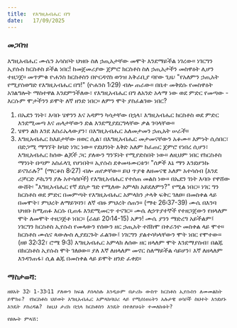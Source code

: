 ```yaml
---
title:  የእግዚአብሔር በግ
date:   17/09/2025
---
```


### መጋበዝ


እግዚአብሔር ሙሴን አሳስቦት ህዝቡ ስለ ኃጢአታቸው መሞት እንደማይችል ነገረው። ነገርግን ኢየሱስ ክርስቶስ ይችል ነበር! ከመጀመሪያው ጀምሮ ክርስቶስ ስለ ኃጢአታችን መስዋዕት ሊሆን ተዘጋጀ። መጥምቁ ዮሐንስ ክርስቶስን በዮርዳኖስ ወንዝ አቅራቢያ ባየው ጊዜ፡ "የአለምን ኃጢአት የሚያስወግድ የእግዚአብሔር በግ!" (ዮሐንስ 1፡29) ብሎ ጠራው። በቤተ መቅደሱ የመስዋዕት አገልግሎት ማስተዋል እንደምንችለው፣ የእግዚአብሔር በግ ለአንድ አላማ ነው ወደ ምድር የመጣው - እርሱም ሞታችንን ይሞት ለኛ ዘንድ ነበር።
ለምን ሞት ያስፈልገው ነበር?
1.	በኤደን ገነት፣ እባቡ ሄዋንን እና አዳምን ካሳታቸው በኋላ፣ እግዚአብሔር ክርስቶስ ወደ ምድር እንደሚመጣ እና ጠላታቸውን ድል እንደሚያደርግላቸው ቃል ገባላቸው።
2.	ሄዋን ልክ እንደ እስራኤላውያን፣ በእግዚአብሔር አለመታመን ኃጢአት ሠራች።
3.	እግዚአብሔር ከእይታቸው ዘወር ሲል፣ በእግዚአብሔር መታመናቸውን አቆሙ።
እምነት ሲሰበር፣ በድጋሚ ማግኘት ከባድ ነገር ነው። የደህንነት እቅድ አለም ከፈጠር ጀምሮ የነበረ ሲሆን፣ እግዚአብሔር ከሰው ልጆች ጋር ያለውን ግንኙነት የሚያድስበት ነው። ለዚህም ነበር የክርስቶስ ማንነት በጣም አስፈላጊ የሆነበት። ኢየሱስ ደቀመዛሙርቱን፡ "ሰዎች እኔ ማን እንደሆንኩ ይናገራሉ?" (ማርቆስ 8፡27) ብሎ ጠየቃቸው። ይህ ጥያቄ ለዘመናዊ አለም አተሳሰብ (እንደ ሪቻርድ ዶኪንግ ያሉ አተሳሰቦች) የእግዚአብሔር የተሰጠ መልስ ነው። በኤደን ገነት እባቡ የዋሸው ውሸት፡
"እግዚአብሔር የኛ ደስታ ግድ የሚለው አምላክ አይደለምን?" የሚል ነበር። ነገር ግን ክርስቶስ ወደ ምድር በመምጣት የእግዚአብሔር አምላክን ታላቅ ፍቅር ገለፀ። በመስቀል ላይ በመሞት፣ ምህረት ለማይገባን፣ ለኛ ብዙ ምህረት ሰጠን። (ማቴ 26፡37-39) ሙሴ በእንባ ህዝቡ ከሚጠፉ እርሱ ቢጠፋ እንደሚመርጥ ተናገር። ሙሴ ለኃጥያተኞች የተዘጋጀውን የዘላለም ሞት ለመሞት ተዘጋጅቶ ነበር። (ራዕይ 20፡14-15) አዎን! ሙሴ ያንን ማድረግ አይችልም፤ ነገርግን ክርስቶስ ኢየሱስ የመላውን የሰውን ዘር ኃጢአት ተሸክሞ በቀራንዮ መስቀል ላይ ሞተ። ክርስቶስ ሙሴና ጳውሎስ ሊያደርጉት ፈልገው፤ ነገርግን ያልተሳካላቸውን ሞት ነበር የሞተው። (ዘፀ 32፡32፣ ሮሜ 9፡3) እግዚአብሔር አምላክ ለሰው ዘር ዘላለም ሞት እንደማያስብ፣ በልጁ በክርስቶስ ኢየሱስ ሞት ገለፀው። ያለ እኛ ለዘላለም መኖር ስለማይችል ሳይሆን፣ እኛ ለዘላለም እንዳንጠፋ፣ ሲል ልጁ በመስቀል ላይ ይሞት ዘንድ ፈቀደ።


### ማስታወሻ:

`ዘፀአት 32፡ 1-33፡11 ያለውን ክፍል ያሰላስሉ እንዲሁም በታሪኩ ውስጥ ክርስቶስ ኢየሱስን ለመመልከት ይሞክሩ?
`
`የክርስቶስ ህይወት እግዚአብሔር አምላክባህሪ ላይ የሚሰነዘሩትን አሉታዊ ሀሳቦች ስህተት እንደሆኑ እንዴት ያስረዳል?
`
`ከዚህ ታሪክ በኋላ ክርስቶስን እንዴት በተለየሁኔት ተመለከቱት? 
`

`የፀሎት ምላሽ:`